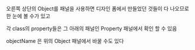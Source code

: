 오른쪽 상단의 Object를 패널을 사용하면 디자인 폼에서 만들었던 것들이 다 나오므로  
한 눈에 볼 수가 있고  

각 class의 property들은 그 아래의 패널인 Property 패널에서 확인 할 수 있음

objectName 은 위의 Object 패널에서 바꿀 수도 있다 

